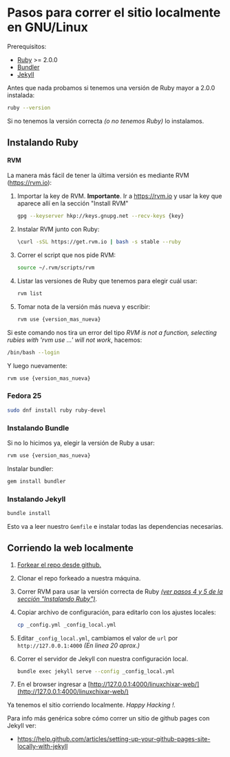 # Pasos para correr el sitio localmente en GNU/Linux

Prerequisitos:
* [Ruby](https://www.ruby-lang.org) >= 2.0.0
* [Bundler](https://bundler.io)
* [Jekyll](https://jekyllrb.com)

Antes que nada probamos si tenemos una versión de Ruby mayor a 2.0.0 instalada:

```bash
ruby --version
```

Si no tenemos la versión correcta *(o no tenemos Ruby)* lo instalamos.

## Instalando Ruby

#### RVM

La manera más fácil de tener la última versión es mediante RVM (https://rvm.io):

1. Importar la key de RVM. **Importante**. Ir a https://rvm.io y usar la key que aparece allí en la sección "Install RVM"

     ```bash
     gpg --keyserver hkp://keys.gnupg.net --recv-keys {key}
     ```

2. Instalar RVM junto con Ruby:

     ```bash
     \curl -sSL https://get.rvm.io | bash -s stable --ruby
     ```

3. Correr el script que nos pide RVM:

     ```bash
     source ~/.rvm/scripts/rvm
     ```

4. Listar las versiones de Ruby que tenemos para elegir cuál usar:

     ```bash
     rvm list
     ```

5. Tomar nota de la versión más nueva y escribir:

     ```bash
     rvm use {version_mas_nueva}
     ```

Si este comando nos tira un error del tipo *RVM is not a function, selecting rubies with 'rvm use ...' will not work*, hacemos:

```bash
/bin/bash --login
```

Y luego nuevamente:

```bash
rvm use {version_mas_nueva}
```    

### Fedora 25

```bash
sudo dnf install ruby ruby-devel
```  

### Instalando Bundle

Si no lo hicimos ya, elegir la versión de Ruby a usar:

```bash
rvm use {version_mas_nueva}
```

Instalar bundler:

```bash
gem install bundler
```

### Instalando Jekyll

```bash
bundle install
```

Esto va a leer nuestro `Gemfile` e instalar todas las dependencias necesarias.

## Corriendo la web localmente


1. [Forkear el repo desde github.](https://github.com/linuxchixar/linuxchixar-web#fork-destination-box "Click para Forkear")

2. Clonar el repo forkeado a nuestra máquina.

3. Correr RVM para usar la versión correcta de Ruby *[(ver pasos 4 y 5 de la sección "Instalando Ruby")](https://github.com/linuxchixar/linuxchixar-web/blob/master/README.md#instalando-ruby)*.

4. Copiar archivo de configuración, para editarlo con los ajustes locales:

     ```bash
     cp _config.yml _config_local.yml
     ```

5. Editar `_config_local.yml`, cambiamos el valor de `url` por `http://127.0.0.1:4000` *(En linea 20 aprox.)*

6. Correr el servidor de Jekyll con nuestra configuración local.

     ```bash
     bundle exec jekyll serve --config _config_local.yml
     ```

7. En el browser ingresar a [http://127.0.0.1:4000/linuxchixar-web/](http://127.0.0.1:4000/linuxchixar-web/)

Ya tenemos el sitio corriendo localmente. *Happy Hacking !.*



Para info más genérica sobre cómo correr un sitio de github pages con Jekyll ver:
- https://help.github.com/articles/setting-up-your-github-pages-site-locally-with-jekyll
